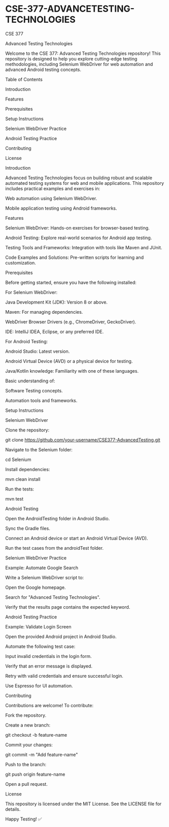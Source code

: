# CSE-377-ADVANCETESTING-TECHNOLOGIES
CSE 377

Advanced Testing Technologies

Welcome to the CSE 377: Advanced Testing Technologies repository! This repository is designed to help you explore cutting-edge testing methodologies, including Selenium WebDriver for web automation and advanced Android testing concepts.

Table of Contents

Introduction

Features

Prerequisites

Setup Instructions

Selenium WebDriver Practice

Android Testing Practice

Contributing

License

Introduction

Advanced Testing Technologies focus on building robust and scalable automated testing systems for web and mobile applications. This repository includes practical examples and exercises in:

Web automation using Selenium WebDriver.

Mobile application testing using Android frameworks.

Features

Selenium WebDriver: Hands-on exercises for browser-based testing.

Android Testing: Explore real-world scenarios for Android app testing.

Testing Tools and Frameworks: Integration with tools like Maven and JUnit.

Code Examples and Solutions: Pre-written scripts for learning and customization.

Prerequisites

Before getting started, ensure you have the following installed:

For Selenium WebDriver:

Java Development Kit (JDK): Version 8 or above.

Maven: For managing dependencies.

WebDriver Browser Drivers (e.g., ChromeDriver, GeckoDriver).

IDE: IntelliJ IDEA, Eclipse, or any preferred IDE.

For Android Testing:

Android Studio: Latest version.

Android Virtual Device (AVD) or a physical device for testing.

Java/Kotlin knowledge: Familiarity with one of these languages.

Basic understanding of:

Software Testing concepts.

Automation tools and frameworks.

Setup Instructions

Selenium WebDriver

Clone the repository:

git clone https://github.com/your-username/CSE377-AdvancedTesting.git

Navigate to the Selenium folder:

cd Selenium

Install dependencies:

mvn clean install

Run the tests:

mvn test

Android Testing

Open the AndroidTesting folder in Android Studio.

Sync the Gradle files.

Connect an Android device or start an Android Virtual Device (AVD).

Run the test cases from the androidTest folder.

Selenium WebDriver Practice

Example: Automate Google Search

Write a Selenium WebDriver script to:

Open the Google homepage.

Search for "Advanced Testing Technologies".

Verify that the results page contains the expected keyword.

Android Testing Practice

Example: Validate Login Screen

Open the provided Android project in Android Studio.

Automate the following test case:

Input invalid credentials in the login form.

Verify that an error message is displayed.

Retry with valid credentials and ensure successful login.

Use Espresso for UI automation.

Contributing

Contributions are welcome! To contribute:

Fork the repository.

Create a new branch:

git checkout -b feature-name

Commit your changes:

git commit -m "Add feature-name"

Push to the branch:

git push origin feature-name

Open a pull request.

License

This repository is licensed under the MIT License. See the LICENSE file for details.

Happy Testing! ✅

